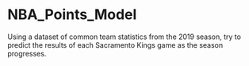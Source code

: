 # NBA_Points_Model
Using a dataset of common team statistics from the 2019 season, try to predict the results of each Sacramento Kings game as the season progresses.
